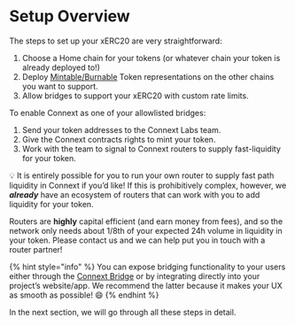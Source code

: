 # Setup Overview

The steps to set up your xERC20 are very straightforward:

1. Choose a Home chain for your tokens (or whatever chain your token is already deployed to!)
2. Deploy [Mintable/Burnable](https://github.com/defi-wonderland/xTokens) Token representations on the other chains you want to support.
3. Allow bridges to support your xERC20 with custom rate limits.&#x20;

To enable Connext as one of your allowlisted bridges:

1. Send your token addresses to the Connext Labs team.
2. Give the Connext contracts rights to mint your token.
3. Work with the team to signal to Connext routers to supply fast-liquidity for your token.

💡 It is entirely possible for you to run your own router to supply fast path liquidity in Connext if you’d like! If this is prohibitively complex, however, we _**already**_ have an ecosystem of routers that can work with you to add liquidity for your token.

Routers are **highly** capital efficient (and earn money from fees), and so the network only needs about 1/8th of your expected 24h volume in liquidity in your token. Please contact us and we can help put you in touch with a router partner!

{% hint style="info" %}
You can expose bridging functionality to your users either through the [Connext Bridge](https://bridge.connext.network/) or by integrating directly into your project’s website/app. We recommend the latter because it makes your UX as smooth as possible! 😄
{% endhint %}

In the next section, we will go through all these steps in detail.
